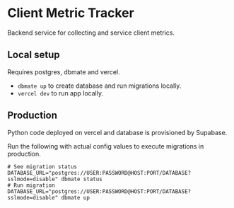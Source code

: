 # Client Metric Tracker

Backend service for collecting and service client metrics.

## Local setup

Requires postgres, dbmate and vercel.

- `dbmate up` to create database and run migrations locally.
- `vercel dev` to run app locally.

## Production

Python code deployed on vercel and database is provisioned by Supabase.

Run the following with actual config values to execute migrations in production.
```
# See migration status
DATABASE_URL="postgres://USER:PASSWORD@HOST:PORT/DATABASE?sslmode=disable" dbmate status
# Run migration
DATABASE_URL="postgres://USER:PASSWORD@HOST:PORT/DATABASE?sslmode=disable" dbmate up
```
